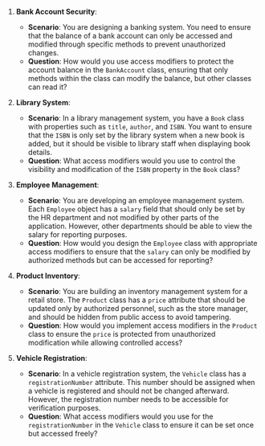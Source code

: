1. **Bank Account Security**:
   - **Scenario**: You are designing a banking system. You need to ensure that the balance of a bank account can only be accessed and modified through specific methods to prevent unauthorized changes.
   - **Question**: How would you use access modifiers to protect the account balance in the `BankAccount` class, ensuring that only methods within the class can modify the balance, but other classes can read it?

2. **Library System**:
   - **Scenario**: In a library management system, you have a `Book` class with properties such as `title`, `author`, and `ISBN`. You want to ensure that the `ISBN` is only set by the library system when a new book is added, but it should be visible to library staff when displaying book details.
   - **Question**: What access modifiers would you use to control the visibility and modification of the `ISBN` property in the `Book` class?

3. **Employee Management**:
   - **Scenario**: You are developing an employee management system. Each `Employee` object has a `salary` field that should only be set by the HR department and not modified by other parts of the application. However, other departments should be able to view the salary for reporting purposes.
   - **Question**: How would you design the `Employee` class with appropriate access modifiers to ensure that the `salary` can only be modified by authorized methods but can be accessed for reporting?

4. **Product Inventory**:
   - **Scenario**: You are building an inventory management system for a retail store. The `Product` class has a `price` attribute that should be updated only by authorized personnel, such as the store manager, and should be hidden from public access to avoid tampering.
   - **Question**: How would you implement access modifiers in the `Product` class to ensure the `price` is protected from unauthorized modification while allowing controlled access?

5. **Vehicle Registration**:
   - **Scenario**: In a vehicle registration system, the `Vehicle` class has a `registrationNumber` attribute. This number should be assigned when a vehicle is registered and should not be changed afterward. However, the registration number needs to be accessible for verification purposes.
   - **Question**: What access modifiers would you use for the `registrationNumber` in the `Vehicle` class to ensure it can be set once but accessed freely?